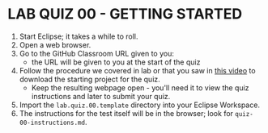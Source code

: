 # LAB QUIZ 00 - GETTING STARTED

1. Start Eclipse; it takes a while to roll.
1. Open a web browser.
1. Go to the GitHub Classroom URL given to you:
   - the URL will be given to you at the start of the quiz
1. Follow the procedure we covered in lab or that you saw in [this video](https://drive.google.com/open?id=1tSUzOjyC7nFfRdFrPsv7lifdoQkDbREI) to download the starting project for the quiz.
   - Keep the resulting webpage open - you'll need it to view the quiz instructions and later to submit your quiz.
1. Import the `lab.quiz.00.template` directory into your Eclipse Workspace.
1. The instructions for the test itself will be in the browser; look for `quiz-00-instructions.md`.
